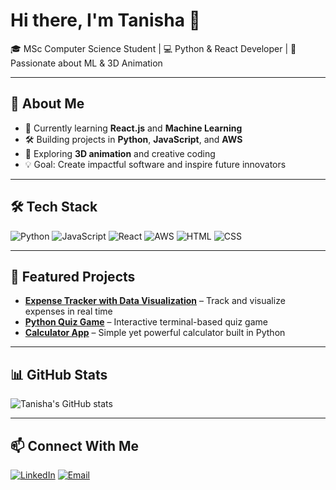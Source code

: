 # Hi there, I'm Tanisha 👋  

🎓 MSc Computer Science Student | 💻 Python & React Developer | 🎯 Passionate about ML & 3D Animation  

---

## 🚀 About Me  
- 🌱 Currently learning **React.js** and **Machine Learning**  
- 🛠 Building projects in **Python**, **JavaScript**, and **AWS**  
- 🎨 Exploring **3D animation** and creative coding  
- 💡 Goal: Create impactful software and inspire future innovators  

---

## 🛠 Tech Stack  
![Python](https://img.shields.io/badge/Python-3776AB?style=for-the-badge&logo=python&logoColor=white)
![JavaScript](https://img.shields.io/badge/JavaScript-F7DF1E?style=for-the-badge&logo=javascript&logoColor=black)
![React](https://img.shields.io/badge/React-61DAFB?style=for-the-badge&logo=react&logoColor=black)
![AWS](https://img.shields.io/badge/AWS-FF9900?style=for-the-badge&logo=amazonaws&logoColor=white)
![HTML](https://img.shields.io/badge/HTML5-E34F26?style=for-the-badge&logo=html5&logoColor=white)
![CSS](https://img.shields.io/badge/CSS3-1572B6?style=for-the-badge&logo=css3&logoColor=white)

---

## 📌 Featured Projects  
- [**Expense Tracker with Data Visualization**](#) – Track and visualize expenses in real time  
- [**Python Quiz Game**](#) – Interactive terminal-based quiz game  
- [**Calculator App**](#) – Simple yet powerful calculator built in Python  

---

## 📊 GitHub Stats  
![Tanisha's GitHub stats](https://github-readme-stats.vercel.app/api?username=TanishaBuilts&show_icons=true&theme=tokyonight)  

---

## 📫 Connect With Me  
[![LinkedIn](https://img.shields.io/badge/LinkedIn-0A66C2?style=for-the-badge&logo=linkedin&logoColor=white)](https://linkedin.com)
[![Email](https://img.shields.io/badge/Email-D14836?style=for-the-badge&logo=gmail&logoColor=white)](mailto:tanishakaranjiya@gmail.com)
